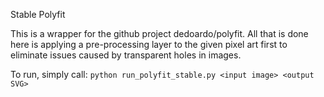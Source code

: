 Stable Polyfit

This is a wrapper for the github project dedoardo/polyfit.
All that is done here is applying a pre-processing layer to
the given pixel art first to eliminate issues caused by transparent holes in images.

To run, simply call:
```python run_polyfit_stable.py <input image> <output SVG>```
